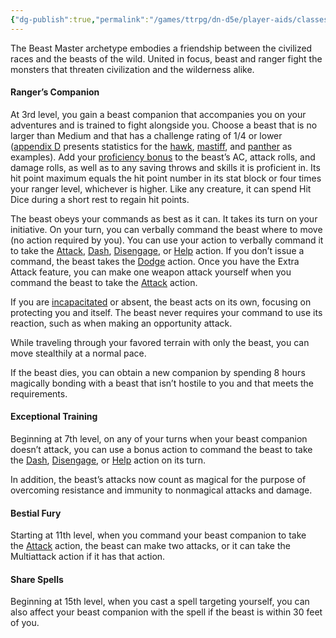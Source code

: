 ```yaml
---
{"dg-publish":true,"permalink":"/games/ttrpg/dn-d5e/player-aids/classes/class-specialisations/ranger-archetype-beast-master/","tags":["sub-class","ttrpg/dnd/5e"],"noteIcon":""}
---
```


The Beast Master archetype embodies a friendship between the civilized races and the beasts of the wild. United in focus, beast and ranger fight the monsters that threaten civilization and the wilderness alike.

#### [](https://www.dndbeyond.com/sources/dnd/phb-2014/ranger#RangersCompanion)Ranger’s Companion

At 3rd level, you gain a beast companion that accompanies you on your adventures and is trained to fight alongside you. Choose a beast that is no larger than Medium and that has a challenge rating of 1/4 or lower ([appendix D](https://www.dndbeyond.com/sources/phb/appendix-d-creature-statistics) presents statistics for the [hawk](https://www.dndbeyond.com/monsters/16920-hawk), [mastiff](https://www.dndbeyond.com/monsters/16953-mastiff), and [panther](https://www.dndbeyond.com/monsters/16976-panther) as examples). Add your [proficiency bonus](https://www.dndbeyond.com/compendium/rules/basic-rules/using-ability-scores#ProficiencyBonus) to the beast’s AC, attack rolls, and damage rolls, as well as to any saving throws and skills it is proficient in. Its hit point maximum equals the hit point number in its stat block or four times your ranger level, whichever is higher. Like any creature, it can spend Hit Dice during a short rest to regain hit points.

The beast obeys your commands as best as it can. It takes its turn on your initiative. On your turn, you can verbally command the beast where to move (no action required by you). You can use your action to verbally command it to take the [Attack](https://www.dndbeyond.com/sources/dnd/free-rules/rules-glossary#AttackAction), [Dash](https://www.dndbeyond.com/sources/dnd/free-rules/rules-glossary#DashAction), [Disengage](https://www.dndbeyond.com/sources/dnd/free-rules/rules-glossary#DisengageAction), or [Help](https://www.dndbeyond.com/sources/dnd/free-rules/rules-glossary#HelpAction) action. If you don’t issue a command, the beast takes the [Dodge](https://www.dndbeyond.com/sources/dnd/free-rules/rules-glossary#DodgeAction) action. Once you have the Extra Attack feature, you can make one weapon attack yourself when you command the beast to take the [Attack](https://www.dndbeyond.com/sources/dnd/free-rules/rules-glossary#AttackAction) action.

If you are [incapacitated](https://www.dndbeyond.com/sources/dnd/free-rules/rules-glossary#IncapacitatedCondition) or absent, the beast acts on its own, focusing on protecting you and itself. The beast never requires your command to use its reaction, such as when making an opportunity attack.

While traveling through your favored terrain with only the beast, you can move stealthily at a normal pace.

If the beast dies, you can obtain a new companion by spending 8 hours magically bonding with a beast that isn’t hostile to you and that meets the requirements.

#### [](https://www.dndbeyond.com/sources/dnd/phb-2014/ranger#ExceptionalTraining)Exceptional Training

Beginning at 7th level, on any of your turns when your beast companion doesn’t attack, you can use a bonus action to command the beast to take the [Dash](https://www.dndbeyond.com/sources/dnd/free-rules/rules-glossary#DashAction), [Disengage](https://www.dndbeyond.com/sources/dnd/free-rules/rules-glossary#DisengageAction), or [Help](https://www.dndbeyond.com/sources/dnd/free-rules/rules-glossary#HelpAction) action on its turn.

In addition, the beast’s attacks now count as magical for the purpose of overcoming resistance and immunity to nonmagical attacks and damage.

#### [](https://www.dndbeyond.com/sources/dnd/phb-2014/ranger#BestialFury)Bestial Fury

Starting at 11th level, when you command your beast companion to take the [Attack](https://www.dndbeyond.com/sources/dnd/free-rules/rules-glossary#AttackAction) action, the beast can make two attacks, or it can take the Multiattack action if it has that action.

#### [](https://www.dndbeyond.com/sources/dnd/phb-2014/ranger#ShareSpells)Share Spells

Beginning at 15th level, when you cast a spell targeting yourself, you can also affect your beast companion with the spell if the beast is within 30 feet of you.